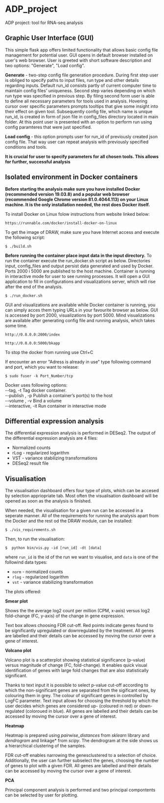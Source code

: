 # ADP_project

ADP project: tool for RNA-seq analysis

## Graphic User Interface (GUI)
This simple flask app offers limited functionality that allows basic config file management for potential user. GUI opens in default browser installed on user's web browser. User is greeted with short software description and two options: "Generate", "Load config". 

**Generate** - two-step config file generation procedure. During first step user is obliged to specify paths to input files, run type and other details regarding inputs. Default run_id consists partly of current computer time to maintain config files' 
uniqueness. Second step varies depending on which run type was specified in previous step. By filing second form user is able to define all necessary parameters for tools used in analysis. Hovering cursor over specific parameters prompts tooltips that give some insight into their effect on given tool. Subsequently config file, which name is unique run_id, is created in form of json file in config_files directory located in main folder. At this point user is presented with an option to perform run using config paramteres that were just specified.

**Load config** - this option prompts user for run_id of previously created json config file. That way user can repeat analysis with previously specified conditions and tools. 

**It is crucial for user to specify parameters for all chosen tools. This allows for further, successful analysis**

## Isolated environment in Docker containers

**Before starting the analysis make sure you have installed Docker (recommended version 19.03.8) and a popular web browser (recommended Google Chrome version 81.0.4044.113) on your Linux machine. It is the only installation needed, the rest does Docker itself.**

To install Docker on Linux folow instructions from website linked below:
```
https://runnable.com/docker/install-docker-on-linux
```

To get the image of DRAW, make sure you have Internet access and execute the following script:
```console
$ ./build.sh
```

**Before running the container place input data in the input directory.** To run the container execute the run_docker.sh script as below. Directories input, config_files and output persist data generated and used by Docker. Ports 2000 i 5000 are published to the host machine. Container is running in interactive mode for user to see running processes. It will open a GUI application to fill in configurations and visualizations server, which will rise after the end of the analysis.
```console
$ ./run_docker.sh
```

GUI and visualizations are available while Docker container is running, you can simply acces them typing URLs in your favourite browser as below. GUI is accessed by port 2000, visualizations by port 5000. Mind visualizations are available after generating config file and running analysis, which takes some time.

```
http://0.0.0.0:2000/index

http://0.0.0.0:5000/bkapp
```

To stop the docker from running use Ctrl+C

If encounter an error "Adress is already in use" type following command and port, which you want to release:
```console
$ sudo fuser -k Port_Number/tcp
```

Docker uses following options: \
--tag, -t Tag docker container. \
--publish , -p	Publish a container’s port(s) to the host \
--volume , -v	Bind a volume \
--interactive, -it Run container in interactive mode


##  Differential expression analysis

The differential expression analysis is performed in DESeq2. 
The output of the differential expression analysis are 4 files:
- Normalized counts
- rLog - regularized logarithm
- VST - variance stabilizing transformations
- DESeq2 result file


##  Visualisation 

The visualisation dashboard offers four type of plots, which can be accesed by selection appriopriate tab. Most often the visualisation dashboard will be opened as soon as the analysis is finished. 

When needed, the visualisation for a given run can be accessed in a seperate manner. All of the requirements for running the analysis apart from the Docker and the rest od the DRAW module, can be installed:

```console
$ ./vis_requirements.sh
```

Then, to run the visualisation:
```console
$  python bin/vis.py -id [run_id] -dt [data]
```

where ```run_id``` is the id of the run we want to visualise, and ```data``` is one of the followind data types:
- ```norm``` - normalized counts
- ```rlog``` - regularized logarithm
- ```vst``` - variance stabilizing transformation

The plots offered:

**Smear plot**
  
Shows the the average log2 count per million (CPM, x-axis) versus log2 fold-change (FC, y-axis) of the change in gene expression. 

Text box allows choosing FDR cut-off. Red points indicate genes found to be significantly upregulated or downregulated by the treatment. All genes are labelled and their details can be accessed by moving the cursor over a gene of interest. 

**Volcano plot**
  
Volcano plot is a scatterplot showing statistical significance (p-value) versus magnitude of change (FC, fold-change). It enables quick visual identification of genes with large fold changes that are also statistically significant.

Thanks to text input it is possible to select p-value cut-off according to which the non-significant genes are separated from the sigificant ones, by colouring them in grey. The colour of significant genes in controlled by LogFC parameter. Text input allows for choosing the threshold by which the user decides which genes are considered up- (coloured in red) or down-regulated (coloroued in blue). All genes are labelled and their details can be accessed by moving the cursor over a gene of interest. 

**Heatmap**
  
Heatmap is prepared using *pairwise_distances* from *sklearn* library and *dendrogram* and linkage* from *scipy*.
The dendrogram at the side shows us a hierarchical clustering of the samples. 

FDR cut-off enables narrowing the genesclustered to a selection of choice. Additionally, the user can further subselect the genes, choosing the number of genes to plot with a given FDR.  All genes are labelled and their details can be accessed by moving the cursor over a gene of interest. 

**PCA**

Principal component analysis is performed and two principal compontents can be selected by user for plotting. 
